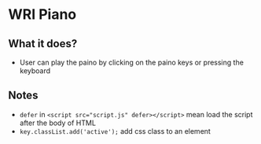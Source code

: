 # WRI Piano

## What it does?
- User can play the paino by clicking on the paino keys or pressing the keyboard

## Notes
- `defer` in `<script src="script.js" defer></script>` mean load the script after the body of HTML
- `key.classList.add('active');` add css class to an element